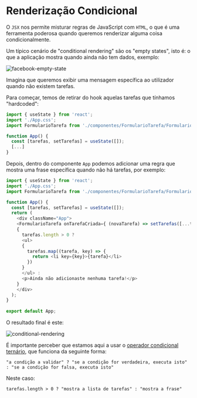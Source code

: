 # Renderização Condicional

O `JSX` nos permite misturar regras de JavaScript com `HTML`, o que é uma ferramenta poderosa quando queremos renderizar alguma coisa condicionalmente.

Um típico cenário de "conditional rendering" são os "empty states", isto é: o que a aplicação mostra quando ainda não tem dados, exemplo:

![facebook-empty-state](https://user-images.githubusercontent.com/39055313/156448028-f9cf6d3e-b0c8-43c4-a305-74635f069942.png)

Imagina que queremos exibir uma mensagem específica ao utilizador quando não existem tarefas.

Para começar, temos de retirar do hook aquelas tarefas que tínhamos "hardcoded":

```javascript
import { useState } from 'react';
import './App.css';
import FormularioTarefa from './componentes/FormularioTarefa/FormularioTarefa';

function App() {
  const [tarefas, setTarefas] = useState([]);
  [...]
}
```

Depois, dentro do componente `App` podemos adicionar uma regra que mostra uma frase específica quando não há tarefas, por exemplo:

```javascript
import { useState } from 'react';
import './App.css';
import FormularioTarefa from './componentes/FormularioTarefa/FormularioTarefa';

function App() {
  const [tarefas, setTarefas] = useState([]);
  return (
    <div className="App">
    <FormularioTarefa onTarefaCriada={ (novaTarefa) => setTarefas([...tarefas, novaTarefa]) }/>
    {
      tarefas.length > 0 ? 
      <ul>
      {
        tarefas.map((tarefa, key) => {
          return <li key={key}>{tarefa}</li>
        })
      }
      </ul> : 
      <p>Ainda não adicionaste nenhuma tarefa!</p>
    }
    </div>
  );
}
  
export default App;
```

O resultado final é este:

![conditional-rendering](https://user-images.githubusercontent.com/39055313/156449299-a59f4161-7f63-44b1-91bb-7eea94262c0d.gif)

É importante perceber que estamos aqui a usar o [operador condicional ternário](https://developer.mozilla.org/pt-BR/docs/Web/JavaScript/Reference/Operators/Conditional_Operator), que funciona da seguinte forma:

```
"a condição a validar" ? "se a condição for verdadeira, executa isto" : "se a condição for falsa, executa isto" 
```

Neste caso:

```
tarefas.length > 0 ? "mostra a lista de tarefas" : "mostra a frase"
```

